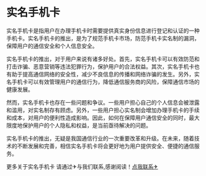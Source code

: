 # 实名手机卡

实名手机卡是指用户在办理手机卡时需要提供真实身份信息进行登记和认证的一种手机卡。实名手机卡的推出，是为了规范手机卡市场，防范手机卡实名制的漏洞，保障用户的通信安全和个人信息安全。

实名手机卡的推出，对于用户来说有诸多好处。首先，实名手机卡可以有效防范和打击诈骗、恶意营销等违法犯罪行为，保护用户的合法权益。其次，实名手机卡也有助于提高通信网络的安全性，减少不良信息的传播和网络诈骗的发生。另外，实名手机卡可以有效管理用户的通信行为，降低通信服务商的风险，保障通信市场的健康发展。

然而，实名手机卡也存在一些问题和争议。一些用户担心自己的个人信息会被泄露和滥用，对实名制存有顾虑。另外，一些用户担心实名制会增加办理手机卡的手续和成本，对用户的便利性造成影响。因此，如何在保障用户通信安全的同时，最大限度地保护用户的个人隐私和权益，是当前亟待解决的问题。

实名手机卡的推出，无疑是我国通信行业的一次重要改革和升级。在未来，随着技术的不断发展和完善，相信实名手机卡将会更好地为用户提供安全、便捷的通信服务。

更多关于实名手机卡 请通过✈与我们联系,感谢阅读！[点我联系✈](https://mail.G208.com)